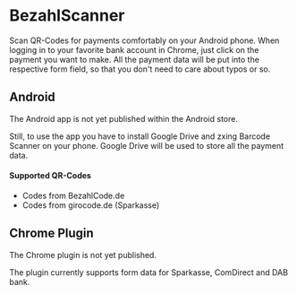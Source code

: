 # BezahlScanner

Scan QR-Codes for payments comfortably on your Android phone. When logging in to your favorite bank account in Chrome, just click on the payment you want to make. All the payment data will be put into the respective form field, so that you don't need to care about typos or so.

## Android

The Android app is not yet published within the Android store.

Still, to use the app you have to install Google Drive and zxing Barcode Scanner on your phone. Google Drive will be used to store all the payment data.

#### Supported QR-Codes

* Codes from BezahlCode.de
* Codes from girocode.de (Sparkasse)

## Chrome Plugin

The Chrome plugin is not yet published.

The plugin currently supports form data for Sparkasse, ComDirect and DAB bank.
